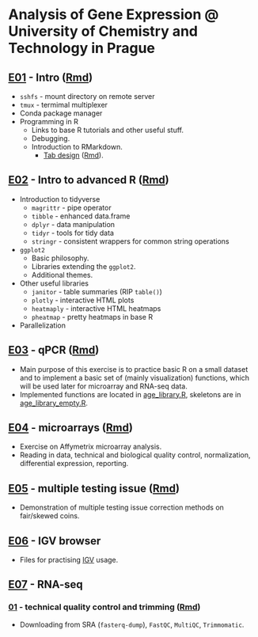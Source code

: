 # Analysis of Gene Expression @ University of Chemistry and Technology in Prague

## [E01](Exercises/E01-intro/intro.html) - Intro ([Rmd](Exercises/E01-intro/intro.Rmd))

- `sshfs` - mount directory on remote server
- `tmux` - termimal multiplexer
- Conda package manager
- Programming in R
  - Links to base R tutorials and other useful stuff.
  - Debugging.
  - Introduction to RMarkdown.
    - [Tab design](Exercises/E01-intro/tab_design.html) ([Rmd](Exercises/E01-intro/tab_design.Rmd)).

## [E02](Exercises/E02-intro_to_advanced_R/intro_to_advanced_R.html) - Intro to advanced R ([Rmd](Exercises/E02-intro_to_advanced_R/intro_to_advanced_R.Rmd))

- Introduction to tidyverse
  - `magrittr` - pipe operator
  - `tibble` - enhanced data.frame
  - `dplyr` - data manipulation
  - `tidyr` - tools for tidy data
  - `stringr` - consistent wrappers for common string operations
- `ggplot2`
  - Basic philosophy.
  - Libraries extending the `ggplot2`.
  - Additional themes.
- Other useful libraries
  - `janitor` - table summaries (RIP `table()`)
  - `plotly` - interactive HTML plots
  - `heatmaply` - interactive HTML heatmaps
  - `pheatmap` - pretty heatmaps in base R
- Parallelization

## [E03](Exercises/E03-qPCR/qPCR.html) - qPCR ([Rmd](Exercises/E03-qPCR/qPCR.Rmd))

- Main purpose of this exercise is to practice basic R on a small dataset and to
  implement a basic set of (mainly visualization) functions, which will be used
  later for microarray and RNA-seq data.
- Implemented functions are located in [age_library.R](Exercises/age_library.R),
  skeletons are in [age_library_empty.R](Exercises/age_library_empty.R).

## [E04](Exercises/E04-microarrays/microarrays.html) - microarrays ([Rmd](Exercises/E04-microarrays/microarrays.Rmd))

- Exercise on Affymetrix microarray analysis.
- Reading in data, technical and biological quality control, normalization, differential expression, reporting.

## [E05](Exercises/E05-multiple_testing_issue/multiple_testing_issue.html) - multiple testing issue ([Rmd](Exercises/E05-multiple_testing_issue/multiple_testing_issue.Rmd))

- Demonstration of multiple testing issue correction methods on fair/skewed coins.

## [E06](Exercises/E06-IGV) - IGV browser

- Files for practising [IGV](http://software.broadinstitute.org/software/igv/) usage.

## [E07](Exercises/E07-RNA_seq) - RNA-seq

### [01](Exercises/E07-RNA_seq/01_quality_control/01_quality_control.html) - technical quality control and trimming ([Rmd](Exercises/E07-RNA_seq/01_quality_control/01_quality_control.Rmd))

- Downloading from SRA (`fasterq-dump`), `FastQC`, `MultiQC`, `Trimmomatic`.
